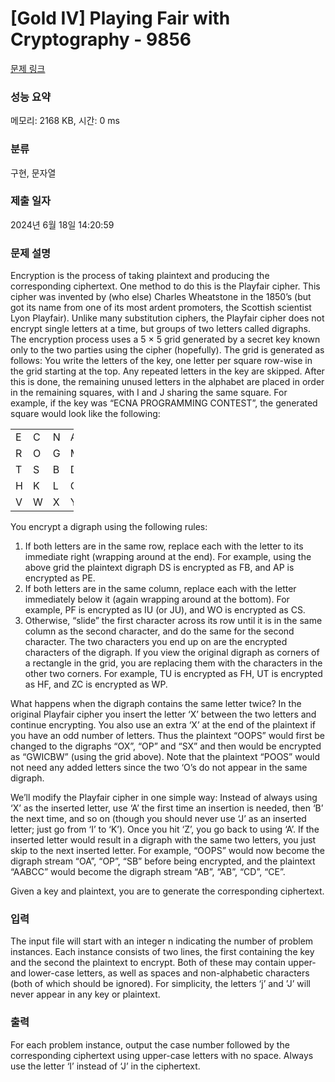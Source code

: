 # [Gold IV] Playing Fair with Cryptography - 9856 

[문제 링크](https://www.acmicpc.net/problem/9856) 

### 성능 요약

메모리: 2168 KB, 시간: 0 ms

### 분류

구현, 문자열

### 제출 일자

2024년 6월 18일 14:20:59

### 문제 설명

<p>Encryption is the process of taking plaintext and producing the corresponding ciphertext. One method to do this is the Playfair cipher. This cipher was invented by (who else) Charles Wheatstone in the 1850’s (but got its name from one of its most ardent promoters, the Scottish scientist Lyon Playfair). Unlike many substitution ciphers, the Playfair cipher does not encrypt single letters at a time, but groups of two letters called digraphs. The encryption process uses a 5 × 5 grid generated by a secret key known only to the two parties using the cipher (hopefully). The grid is generated as follows: You write the letters of the key, one letter per square row-wise in the grid starting at the top. Any repeated letters in the key are skipped. After this is done, the remaining unused letters in the alphabet are placed in order in the remaining squares, with I and J sharing the same square. For example, if the key was “ECNA PROGRAMMING CONTEST”, the generated square would look like the following:</p>

<table class="table table-bordered" style="width:20%">
	<tbody>
		<tr>
			<td>E</td>
			<td>C</td>
			<td>N</td>
			<td>A</td>
			<td>P</td>
		</tr>
		<tr>
			<td>R</td>
			<td>O</td>
			<td>G</td>
			<td>M</td>
			<td>I/J</td>
		</tr>
		<tr>
			<td>T</td>
			<td>S</td>
			<td>B</td>
			<td>D</td>
			<td>F</td>
		</tr>
		<tr>
			<td>H</td>
			<td>K</td>
			<td>L</td>
			<td>Q</td>
			<td>U</td>
		</tr>
		<tr>
			<td>V</td>
			<td>W</td>
			<td>X</td>
			<td>Y</td>
			<td>Z</td>
		</tr>
	</tbody>
</table>

<p>You encrypt a digraph using the following rules:</p>

<ol>
	<li>If both letters are in the same row, replace each with the letter to its immediate right (wrapping around at the end). For example, using the above grid the plaintext digraph DS is encrypted as FB, and AP is encrypted as PE.</li>
	<li>If both letters are in the same column, replace each with the letter immediately below it (again wrapping around at the bottom). For example, PF is encrypted as IU (or JU), and WO is encrypted as CS.</li>
	<li>Otherwise, “slide” the first character across its row until it is in the same column as the second character, and do the same for the second character. The two characters you end up on are the encrypted characters of the digraph. If you view the original digraph as corners of a rectangle in the grid, you are replacing them with the characters in the other two corners. For example, TU is encrypted as FH, UT is encrypted as HF, and ZC is encrypted as WP.</li>
</ol>

<p>What happens when the digraph contains the same letter twice? In the original Playfair cipher you insert the letter ‘X’ between the two letters and continue encrypting. You also use an extra ‘X’ at the end of the plaintext if you have an odd number of letters. Thus the plaintext “OOPS” would first be changed to the digraphs “OX”, “OP” and “SX” and then would be encrypted as “GWICBW” (using the grid above). Note that the plaintext “POOS” would not need any added letters since the two ‘O’s do not appear in the same digraph.</p>

<p>We’ll modify the Playfair cipher in one simple way: Instead of always using ‘X’ as the inserted letter, use ‘A’ the first time an insertion is needed, then ‘B’ the next time, and so on (though you should never use ‘J’ as an inserted letter; just go from ‘I’ to ‘K’). Once you hit ‘Z’, you go back to using ‘A’. If the inserted letter would result in a digraph with the same two letters, you just skip to the next inserted letter. For example, “OOPS” would now become the digraph stream “OA”, “OP”, “SB” before being encrypted, and the plaintext “AABCC” would become the digraph stream “AB”, “AB”, “CD”, “CE”.</p>

<p>Given a key and plaintext, you are to generate the corresponding ciphertext.</p>

### 입력 

 <p>The input file will start with an integer n indicating the number of problem instances. Each instance consists of two lines, the first containing the key and the second the plaintext to encrypt. Both of these may contain upper- and lower-case letters, as well as spaces and non-alphabetic characters (both of which should be ignored). For simplicity, the letters ‘j’ and ’J’ will never appear in any key or plaintext.</p>

### 출력 

 <p>For each problem instance, output the case number followed by the corresponding ciphertext using upper-case letters with no space. Always use the letter ‘I’ instead of ‘J’ in the ciphertext.</p>

